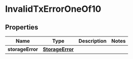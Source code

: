 
# InvalidTxErrorOneOf10

## Properties
| Name | Type | Description | Notes |
| ------------ | ------------- | ------------- | ------------- |
| **storageError** | [**StorageError**](StorageError.md) |  |  |



